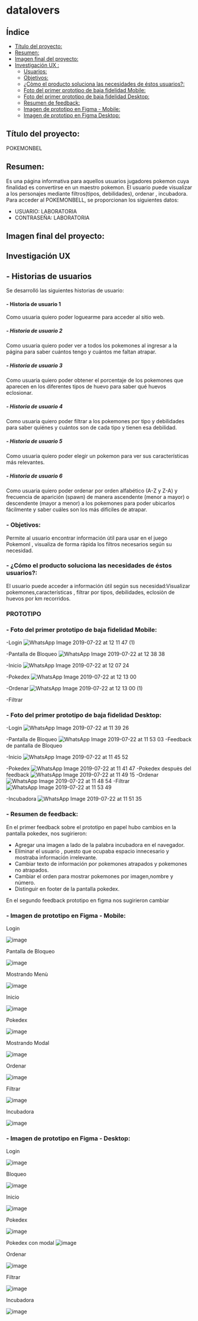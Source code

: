 # datalovers

## Índice

- [Título del proyecto:](##Título-del-proyecto:)
- [Resumen:](##Resumen:)
- [Imagen final del proyecto:](##Imagen-final-del-proyecto:)
- [Investigación UX :](##Investigación-UX)
  - [Usuarios:](#Usuarios:)
  - [Objetivos:](#Objetivos:)
  - [¿Còmo el producto soluciona las necesidades de éstos usuarios?:](#¿Còmo-el-producto-soluciona-las-necesidades-de-éstos-usuarios?:)
  - [Foto del primer prototipo de baja fidelidad Mobile:](#Foto-del-primer-prototipo-de-baja-fidelidad-Mobile:)
  - [Foto del primer prototipo de baja fidelidad Desktop:](#Foto-del-primer-prototipo-de-baja-fidelidad-Desktop:)
  - [Resumen de feedback:](#Resumen-de-feedback:)
  - [Imagen de prototipo en Figma - Mobile:](#Imagen-de-prototipo-en-Figma-Mobile:)
  - [Imagen de prototipo en Figma Desktop:](#Imagen-de-prototipo-en-Figma-Desktop:)


## Título del proyecto:
 POKEMONBEL
## Resumen:
Es una página informativa  para aquellos  usuarios jugadores pokemon cuya finalidad es convertirse en un maestro pokemon. El usuario puede visualizar a los personajes mediante filtros(tipos, debilidades), ordenar , incubadora.
Para acceder al POKEMONBELL, se proporcionan los siguientes datos:
- USUARIO: LABORATORIA 
- CONTRASEÑA: LABORATORIA
## Imagen final del proyecto:
## Investigación UX
## - Historias de usuarios
Se desarrolló las siguientes historias de usuario:
#### - Historia de usuario 1 
Como usuaria quiero poder loguearme para acceder al sitio web.
##### -  Historia de usuario 2
 Como usuaria quiero poder ver a todos los pokemones al ingresar a la página para saber cuántos tengo y cuántos me faltan atrapar.
##### - Historia de usuario 3
Como usuaria quiero poder obtener el porcentaje de los pokemones que aparecen en los diferentes tipos de huevo para saber qué huevos eclosionar.
##### -  Historia de usuario 4
Como usuaria quiero poder filtrar a los pokemones por tipo y debilidades para saber quiénes y cuántos son de cada tipo y tienen esa debilidad.
##### -  Historia de usuario 5
Como usuaria quiero poder elegir un pokemon para ver sus características más relevantes.
##### - Historia de usuario 6
Como usuaria quiero poder ordenar por orden alfabético (A-Z y Z-A) y frecuencia de aparición (spawn) de manera ascendente (menor a mayor) o descendente (mayor a menor) a los pokemones para poder ubicarlos fácilmente y saber cuáles son los más difíciles de atrapar.
### - Objetivos:
Permite al usuario encontrar información útil  para usar en el juego Pokemonl , visualiza de forma ràpida los filtros necesarios según su necesidad.
### - ¿Cómo el producto soluciona las necesidades de éstos usuarios?:
El usuario  puede acceder a información útil según sus necesidad:Visualizar pokemones,características , filtrar por tipos, debilidades, eclosiòn de huevos por km recorridos. 


### PROTOTIPO 
### - Foto del primer prototipo de baja fidelidad Mobile:
-Login
![WhatsApp Image 2019-07-22 at 12 11 47 (1)](https://user-images.githubusercontent.com/51205175/61652330-492baf80-ac7d-11e9-92be-e02b0d1a5bc0.jpeg)

-Pantalla de Bloqueo
![WhatsApp Image 2019-07-22 at 12 38 38](https://user-images.githubusercontent.com/51205175/61652539-c6572480-ac7d-11e9-8be3-c03fe985c18e.jpeg)

-Inicio
![WhatsApp Image 2019-07-22 at 12 07 24](https://user-images.githubusercontent.com/51205175/61652613-f9011d00-ac7d-11e9-983c-ca9d3134b787.jpeg)

-Pokedex
![WhatsApp Image 2019-07-22 at 12 13 00](https://user-images.githubusercontent.com/51205175/61652643-0c13ed00-ac7e-11e9-9c50-b42edf41013e.jpeg)

-Ordenar
![WhatsApp Image 2019-07-22 at 12 13 00 (1)](https://user-images.githubusercontent.com/51205175/61652692-28b02500-ac7e-11e9-91fb-53ee25a5945b.jpeg)

-Filtrar


    
### - Foto del primer prototipo de baja fidelidad Desktop:
-Login
![WhatsApp Image 2019-07-22 at 11 39 26](https://user-images.githubusercontent.com/51205175/61649196-9b1d0700-ac76-11e9-8e84-343a453c9f39.jpeg)

-Pantalla de Bloqueo
![WhatsApp Image 2019-07-22 at 11 53 03](https://user-images.githubusercontent.com/51205175/61649823-d1a75180-ac77-11e9-946b-83dd8d2f0fba.jpeg)
-Feedback de pantalla de Bloqueo



-Inicio
![WhatsApp Image 2019-07-22 at 11 45 52](https://user-images.githubusercontent.com/51205175/61649234-b4be4e80-ac76-11e9-863f-8a0c3417a284.jpeg)

-Pokedex
![WhatsApp Image 2019-07-22 at 11 41 47](https://user-images.githubusercontent.com/51205175/61648823-cf43f800-ac75-11e9-9b8c-b47ead118b17.jpeg)
-Pokedex despuès del feedback
![WhatsApp Image 2019-07-22 at 11 49 15](https://user-images.githubusercontent.com/51205175/61649419-12529b00-ac77-11e9-9280-6fcb9a2a2dde.jpeg)
-Ordenar
![WhatsApp Image 2019-07-22 at 11 48 54](https://user-images.githubusercontent.com/51205175/61649338-e7684700-ac76-11e9-8518-e09ba1beca85.jpeg)
-Filtrar
![WhatsApp Image 2019-07-22 at 11 53 49](https://user-images.githubusercontent.com/51205175/61649600-69587000-ac77-11e9-8a3d-c4460b453847.jpeg)

-Incubadora
![WhatsApp Image 2019-07-22 at 11 51 35](https://user-images.githubusercontent.com/51205175/61649529-462dc080-ac77-11e9-8fde-132f49d5242a.jpeg)


### - Resumen de feedback:
En el primer feedback sobre el prototipo en papel hubo cambios en la pantalla pokedex, nos sugirieron:
- Agregar una imagen a lado de la palabra incubadora en el navegador.
- Eliminar el usuario , puesto que ocupaba espacio innecesario y mostraba información irrelevante.
- Cambiar texto de información por pokemones atrapados y pokemones no atrapados.
- Cambiar el orden para mostrar pokemones por imagen,nombre y número.
- Distinguir en footer de la pantalla pokedex.

En el segundo feedback prototipo en figma nos sugirieron cambiar 

### - Imagen de prototipo en Figma - Mobile:
Login 

![image](https://user-images.githubusercontent.com/51205175/61650601-b0476500-ac79-11e9-897e-82bfba048b68.png)

Pantalla de Bloqueo

![image](https://user-images.githubusercontent.com/51205175/61651684-01f0ef00-ac7c-11e9-9fba-291a13add48d.png)


Mostrando Menù

![image](https://user-images.githubusercontent.com/51205175/61651254-1d0f2f00-ac7b-11e9-9eb1-4a61916088a1.png)

Inicio

![image](https://user-images.githubusercontent.com/51205175/61651193-fc46d980-ac7a-11e9-97ba-8ac510b5c626.png)


Pokedex

![image](https://user-images.githubusercontent.com/51205175/61651448-85f6a700-ac7b-11e9-8fb4-f609ca1c304f.png)


Mostrando Modal

![image](https://user-images.githubusercontent.com/51205175/61651374-61023400-ac7b-11e9-9730-bfd1e390b0a6.png)

Ordenar


![image](https://user-images.githubusercontent.com/51205175/61651551-b5a5af00-ac7b-11e9-95df-1f8b38331c11.png)

Filtrar


![image](https://user-images.githubusercontent.com/51205175/61651604-d110ba00-ac7b-11e9-8e92-5b8a44a71422.png)

Incubadora


![image](https://user-images.githubusercontent.com/51205175/61651638-e84fa780-ac7b-11e9-9fa7-b8de3a45bbf0.png)




### - Imagen de prototipo  en Figma - Desktop:

Login

![image](https://user-images.githubusercontent.com/51205175/61650543-9017a600-ac79-11e9-8b93-350a09bbac2c.png)

Bloqueo

![image](https://user-images.githubusercontent.com/51205175/61651814-467c8a80-ac7c-11e9-900b-80044b0f623f.png)


Inicio

![image](https://user-images.githubusercontent.com/51205175/61650657-d0772400-ac79-11e9-8b4a-da37f988d3d5.png)

Pokedex

![image](https://user-images.githubusercontent.com/51205175/61651109-cefa2b80-ac7a-11e9-88eb-5a342268f48f.png)

Pokedex con modal
![image](https://user-images.githubusercontent.com/51205175/61650775-0a482a80-ac7a-11e9-81cb-997c78151119.png)

Ordenar

![image](https://user-images.githubusercontent.com/51205175/61650885-56936a80-ac7a-11e9-80e8-a6ad383b6fef.png)

Filtrar

![image](https://user-images.githubusercontent.com/51205175/61650914-6d39c180-ac7a-11e9-9d37-34e06f2b27b6.png)

Incubadora

![image](https://user-images.githubusercontent.com/51205175/61651017-9d816000-ac7a-11e9-93a2-18510048c0b3.png)




